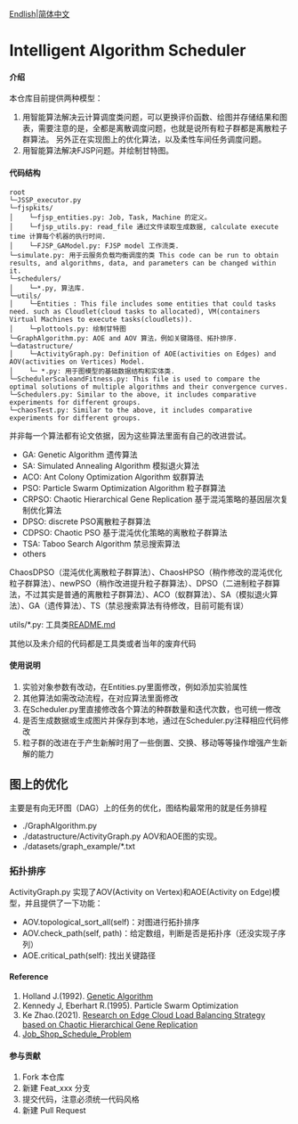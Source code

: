 [Endlish](README.md)|[简体中文](README_cn.md)

# Intelligent Algorithm Scheduler

#### 介绍
本仓库目前提供两种模型：
1. 用智能算法解决云计算调度类问题，可以更换评价函数、绘图并存储结果和图表，需要注意的是，全都是离散调度问题，也就是说所有粒子群都是离散粒子群算法。
另外正在实现图上的优化算法，以及柔性车间任务调度问题。
2. 用智能算法解决FJSP问题。并绘制甘特图。

#### 代码结构
```
root
└─JSSP_executor.py
└─fjspkits/
│    └─fjsp_entities.py: Job, Task, Machine 的定义。
│    └─fjsp_utils.py: read_file 通过文件读取生成数据, calculate execute time 计算每个机器的执行时间.
│    └─FJSP_GAModel.py: FJSP model 工作流类.
└─simulate.py: 用于云服务负载均衡调度的类 This code can be run to obtain results, and algorithms, data, and parameters can be changed within it.
└─schedulers/
│    └─*.py, 算法库.
└─utils/
│    └─Entities : This file includes some entities that could tasks need. such as Cloudlet(cloud tasks to allocated), VM(containers Virtual Machines to execute tasks(cloudlets)).
│    └─plottools.py: 绘制甘特图
└─GraphAlgorithm.py: AOE and AOV 算法，例如关键路径、拓扑排序.
└─datastructure/
│    └─ActivityGraph.py: Definition of AOE(activities on Edges) and AOV(activities on Vertices) Model.
│    └─ *.py: 用于图模型的基础数据结构和实体类.
└─SchedulerScaleandFitness.py: This file is used to compare the optimal solutions of multiple algorithms and their convergence curves.
└─Schedulers.py: Similar to the above, it includes comparative experiments for different groups.
└─chaosTest.py: Similar to the above, it includes comparative experiments for different groups.
```

并非每一个算法都有论文依据，因为这些算法里面有自己的改进尝试。
- GA: Genetic Algorithm 遗传算法
- SA: Simulated Annealing Algorithm 模拟退火算法
- ACO: Ant Colony Optimization Algorithm 蚁群算法
- PSO: Particle Swarm Optimization Algorithm 粒子群算法
- CRPSO: Chaotic Hierarchical Gene Replication 基于混沌策略的基因层次复制优化算法
- DPSO: discrete PSO离散粒子群算法
- CDPSO: Chaotic PSO 基于混沌优化策略的离散粒子群算法
- TSA: Taboo Search Algorithm 禁忌搜索算法
- others

ChaosDPSO（混沌优化离散粒子群算法）、ChaosHPSO（稍作修改的混沌优化粒子群算法）、newPSO（稍作改进提升粒子群算法）、DPSO（二进制粒子群算法，不过其实是普通的离散粒子群算法）、ACO（蚁群算法）、SA（模拟退火算法）、GA（遗传算法）、TS（禁忌搜索算法有待修改，目前可能有误）

utils/*.py: 工具类[README.md](README.md)

其他以及未介绍的代码都是工具类或者当年的废弃代码

#### 使用说明

1.  实验对象参数有改动，在Entities.py里面修改，例如添加实验属性
2.  其他算法如需改动流程，在对应算法里面修改
3.  在Scheduler.py里直接修改各个算法的种群数量和迭代次数，也可统一修改
4.  是否生成数据或生成图片并保存到本地，通过在Scheduler.py注释相应代码修改
5.  粒子群的改进在于产生新解时用了一些倒置、交换、移动等等操作增强产生新解的能力

## 图上的优化
主要是有向无环图（DAG）上的任务的优化，图结构最常用的就是任务排程
- ./GraphAlgorithm.py
- ./datastructure/ActivityGraph.py AOV和AOE图的实现。
- ./datasets/graph_example/*.txt

### 拓扑排序
ActivityGraph.py 实现了AOV(Activity on Vertex)和AOE(Activity on Edge)模型，并且提供了一下功能：
- AOV.topological_sort_all(self)：对图进行拓扑排序
- AOV.check_path(self, path)：给定数组，判断是否是拓扑序（还没实现子序列）
- AOE.critical_path(self): 找出关键路径


#### Reference

1. Holland J.(1992). [Genetic Algorithm](https://doi.org/10.1038/scientificamerican0792-66)
2. Kennedy J, Eberhart R.(1995). Particle Swarm Optimization 
3. Ke Zhao.(2021). [Research on Edge Cloud Load Balancing Strategy based on Chaotic Hierarchical Gene Replication](https://www.fujipress.jp/jaciii/jc/jacii002600050758/)
4. [Job_Shop_Schedule_Problem](https://github.com/mcfadd/Job_Shop_Schedule_Problem)

#### 参与贡献

1.  Fork 本仓库
2.  新建 Feat_xxx 分支
3.  提交代码，注意必须统一代码风格
4.  新建 Pull Request
